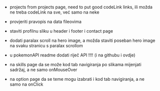 -   projects from projects page, need to put good codeLink links, ili možda ne treba codeLink na sve, već samo na neke

-   provjeriti pravopis na data fileovima

-   staviti profilnu sliku u header i footer i contact page

-   dodati paralax scroll na hero image, a možda staviti poseban hero image na svaku stranicu s paralax scrollom

-   u pokemonAPI readme dodati riječ API !!!! (i na githubu i ovdje)

-   na skills page da se može kod tab navigiranja po slikama mijenjati sadržaj, a ne samo onMouseOver
-   na option page da se teme mogu izabrati i kod tab navigiranja, a ne samo na onClick
